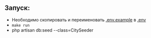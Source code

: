 ## Запуск:
- Необходимо скопировать и переименовать [.env.example](.env.example) в  [.env](.env)
- `make run`
- php artisan db:seed --class=CitySeeder

